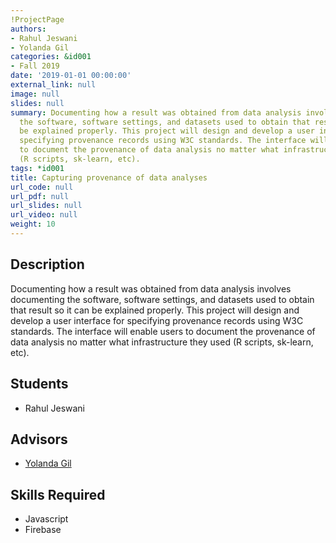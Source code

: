 ```yaml
---
!ProjectPage
authors:
- Rahul Jeswani
- Yolanda Gil
categories: &id001
- Fall 2019
date: '2019-01-01 00:00:00'
external_link: null
image: null
slides: null
summary: Documenting how a result was obtained from data analysis involves documenting
  the software, software settings, and datasets used to obtain that result so it can
  be explained properly. This project will design and develop a user interface for
  specifying provenance records using W3C standards. The interface will enable users
  to document the provenance of data analysis no matter what infrastructure they used
  (R scripts, sk-learn, etc).
tags: *id001
title: Capturing provenance of data analyses
url_code: null
url_pdf: null
url_slides: null
url_video: null
weight: 10
---
```

## Description

Documenting how a result was obtained from data analysis involves documenting the software, software settings, and datasets used to obtain that result so it can be explained properly. This project will design and develop a user interface for specifying provenance records using W3C standards. The interface will enable users to document the provenance of data analysis no matter what infrastructure they used (R scripts, sk-learn, etc).





## Students

* Rahul Jeswani

## Advisors

* [Yolanda Gil](../../../author/yolanda-gil)

## Skills Required


* Javascript
* Firebase